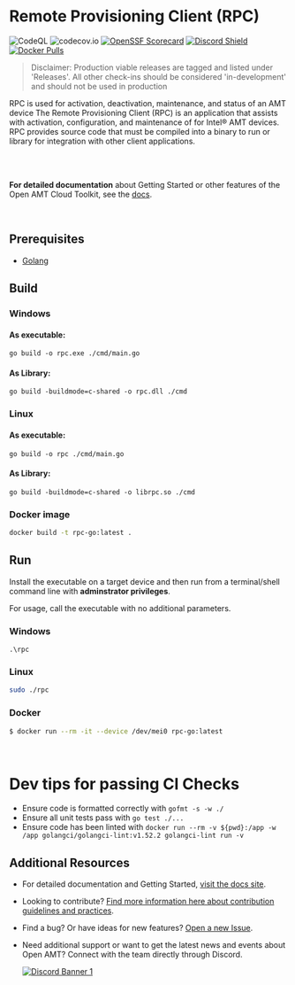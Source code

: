 # Remote Provisioning Client (RPC)

![CodeQL](https://github.com/open-amt-cloud-toolkit/rpc-go/actions/workflows/codeql-analysis.yml/badge.svg?branch=main&event=push) 
![codecov.io](https://codecov.io/github/open-amt-cloud-toolkit/rpc-go/coverage.svg?branch=main) 
[![OpenSSF Scorecard](https://api.securityscorecards.dev/projects/github.com/open-amt-cloud-toolkit/rpc-go/badge)](https://api.securityscorecards.dev/projects/github.com/open-amt-cloud-toolkit/rpc-go) 
[![Discord Shield](https://discordapp.com/api/guilds/1063200098680582154/widget.png?style=shield)](https://discord.gg/yrcMp2kDWh)
[![Docker Pulls](https://img.shields.io/docker/pulls/intel/oact-rpc-go)](https://hub.docker.com/r/intel/oact-rpc-go)

> Disclaimer: Production viable releases are tagged and listed under 'Releases'. All other check-ins should be considered 'in-development' and should not be used in production

RPC is used for activation, deactivation, maintenance, and status of an AMT device
The Remote Provisioning Client (RPC) is an application that assists with activation, configuration, and maintenance of for Intel® AMT devices. RPC provides source code that must be compiled into a binary to run or library for integration with other client applications.

<br><br>

**For detailed documentation** about Getting Started or other features of the Open AMT Cloud Toolkit, see the [docs](https://open-amt-cloud-toolkit.github.io/docs/).

<br>

## Prerequisites 

- [Golang](https://go.dev/dl/)

## Build

### Windows

#### As executable: 
```
go build -o rpc.exe ./cmd/main.go
```
#### As Library: 
```
go build -buildmode=c-shared -o rpc.dll ./cmd
```

### Linux

#### As executable: 
```
go build -o rpc ./cmd/main.go
```

#### As Library: 
```
go build -buildmode=c-shared -o librpc.so ./cmd   
```
### Docker image

```bash
docker build -t rpc-go:latest .
```

## Run

Install the executable on a target device and then run from a terminal/shell
command line with <b>adminstrator privileges</b>.  

For usage, call the executable with no additional parameters.  

### Windows
```shell
.\rpc
```

### Linux
```bash
sudo ./rpc
```

### Docker
```bash
$ docker run --rm -it --device /dev/mei0 rpc-go:latest
```

<br>

# Dev tips for passing CI Checks

- Ensure code is formatted correctly with `gofmt -s -w ./` 
- Ensure all unit tests pass with `go test ./...`
- Ensure code has been linted with `docker run --rm -v ${pwd}:/app -w /app golangci/golangci-lint:v1.52.2 golangci-lint run -v`

## Additional Resources

- For detailed documentation and Getting Started, [visit the docs site](https://open-amt-cloud-toolkit.github.io/docs).

- Looking to contribute? [Find more information here about contribution guidelines and practices](.\CONTRIBUTING.md).

- Find a bug? Or have ideas for new features? [Open a new Issue](https://github.com/open-amt-cloud-toolkit/rpc-go/issues).

- Need additional support or want to get the latest news and events about Open AMT? Connect with the team directly through Discord.

    [![Discord Banner 1](https://discordapp.com/api/guilds/1063200098680582154/widget.png?style=banner2)](https://discord.gg/yrcMp2kDWh)